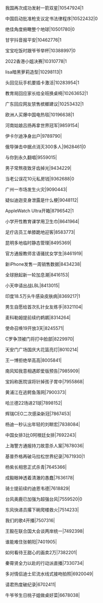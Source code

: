 我国再次成功发射一箭双星|10547924|1

中国启动批准枪支议定书法律程序|10522432|0

绝佳角度俯瞰整个地球|10501780|0

甘宇抖音报平安|10462776|1

宝宝吃饭时跟爷爷举杯|10388997|0

2022香港小姐决赛|10310778|1

lisa暗黑萝莉造型|10298113|1

头回见玩手机要插卡激活|10283954|1

教育局回应家长给全班换桌椅|10263652|1

广东回应网友禁售槟榔建议|10253432|1

欧洲人买爆中国电热毯|10196638|1

河南姑娘吕扬再拿世界冠军|9859154|

伊卡尔迪净身出户|9789790|

俄导弹击中据点消灭300多人|9628461|0

与你到永久翻唱|9559015|

男子常熬夜致牙齿掉光|9434229|

当老公误花10元私房钱|9362688|0

广州一市场发生火灾|9090443|

疑似迪迦变身泄露是什么梗|9048112|

AppleWatch Ultra开箱|8796542|1

小学开性教育课学用卫生巾|8641964|

足疗店员工单膝跪地迎客|8583773|

昆明多地临时静态管理|8495369|

官方通报教师言语骚扰女学生|8461919|

新iPhone发售一周销售数据|8434238|

全球掀起新一轮加息潮|8416153|

小天申请出战LBL|8413015|

印度18.5万头牛感染皮肤病|8369217|1

男生自愿给首次扎针女友练手|8321104|

麦科勒姆提前续约鹈鹕|8314264|

使命召唤19开放3天|8245571|

C罗争顶被门将打中脸部|8229970|

天安门广场国庆大花篮亮灯|8010214|

王一博拒绝举高高|8005841|

南风知我意相遇即爱版预告|7985909|

宝妈称医院误将针掉孩子胃中|7955868|

黄浦江在逃鳄鱼落网|7900373|

哈兰德22场进21球|7898152|

辉瑞CEO二次感染新冠|7867453|

杨迪一秒认出年轻的刘畊宏|7838084|

中国女排3比0阿根廷女排|7692243|

上海警方通报持刀故意杀人案|7678036|

基普乔格再破马拉松世界纪录|7671930|1

杨紫长相思正式杀青|7645366|

成毅眼神透着清澈的愚蠢|7636178|

骑士提前续约迪恩韦德|7618829|

台风奥鹿已加强为超强台风|7559520|0

东风快递员撂下碗爬楼救火|7514233|

我们的歌4开播|7507316|

王毅在联合国大会谈两岸统一|7492398|

谁能难住张朝阳|7401905|

如何看待王甜心的画卖2万|7382201|

秦霄贤全力以赴的行动派直播|7330734|

多对情侣迪士尼流水线式接吻拍照|6920049|

请君热度破纪录|6702411|

牛爷爷生日桃子姐做桌好菜|6678038|

